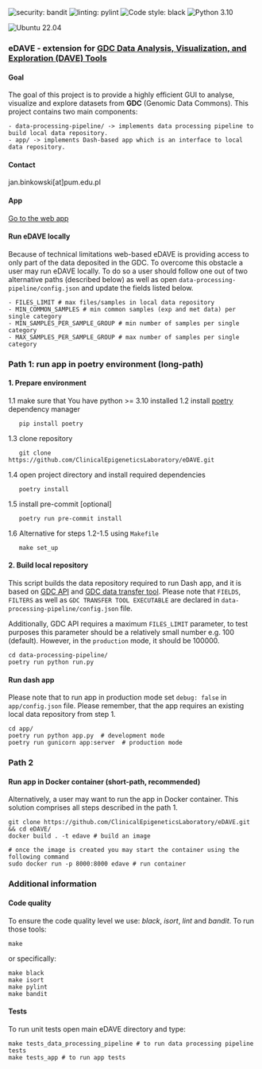 ![security: bandit](https://img.shields.io/badge/security-bandit-yellow.svg)
![linting: pylint](https://img.shields.io/badge/linting-pylint-yellowgreen)
![Code style: black](https://img.shields.io/badge/code%20style-black-000000.svg)
![Python 3.10](https://img.shields.io/badge/python-3.10-blue.svg)

![Ubuntu 22.04](https://img.shields.io/badge/Ubuntu-E95420?style=for-the-badge&logo=ubuntu&logoColor=white)

### eDAVE - extension for [GDC Data Analysis, Visualization, and Exploration (DAVE) Tools](https://gdc.cancer.gov/analyze-data/gdc-dave-tools)


#### Goal
The goal of this project is to provide a highly efficient GUI to analyse, visualize and explore datasets from **GDC** (Genomic Data Commons).
This project contains two main components:

```
- data-processing-pipeline/ -> implements data processing pipeline to build local data repository.
- app/ -> implements Dash-based app which is an interface to local data repository.
```

#### Contact
jan.binkowski[at]pum.edu.pl

#### App
[Go to the web app](https://edave.pum.edu.pl/)

#### Run eDAVE locally
Because of technical limitations web-based eDAVE is providing access to only part of the data
deposited in the GDC. To overcome this obstacle a user may run eDAVE locally. To do so a user
should follow one out of two alternative paths (described below) as well as open
`data-processing-pipeline/config.json` and update the fields listed below.

    - FILES_LIMIT # max files/samples in local data repository
    - MIN_COMMON_SAMPLES # min common samples (exp and met data) per single category
    - MIN_SAMPLES_PER_SAMPLE_GROUP # min number of samples per single category
    - MAX_SAMPLES_PER_SAMPLE_GROUP # max number of samples per single category


### Path 1: run app in poetry environment (long-path)
#### 1. Prepare environment
1.1 make sure that You have python >= 3.10 installed
1.2 install [poetry](https://python-poetry.org/) dependency manager

       pip install poetry

1.3 clone repository

       git clone https://github.com/ClinicalEpigeneticsLaboratory/eDAVE.git

1.4 open project directory and install required dependencies

       poetry install

1.5 install pre-commit [optional]

       poetry run pre-commit install

1.6 Alternative for steps 1.2-1.5 using `Makefile`

       make set_up

#### 2. Build local repository
This script builds the data repository required to run Dash app, and it is
based on [GDC API](https://gdc.cancer.gov/developers/gdc-application-programming-interface-api)
and [GDC data transfer tool](https://docs.gdc.cancer.gov/Data_Transfer_Tool/Users_Guide/Getting_Started/).
Please note that `FIELDS`, `FILTERS` as well as `GDC TRANSFER TOOL EXECUTABLE`
are declared in `data-processing-pipeline/config.json` file.

Additionally, GDC API requires a maximum `FILES_LIMIT` parameter, to test purposes this parameter should
be a relatively small number e.g. 100 (default). However, in the `production` mode, it should be 100000.

    cd data-processing-pipeline/
    poetry run python run.py

#### Run dash app
Please note that to run app in production mode set `debug: false` in `app/config.json` file. Please remember,
that the app requires an existing local data repository from step 1.

    cd app/
    poetry run python app.py  # development mode
    poetry run gunicorn app:server  # production mode

### Path 2
#### Run app in Docker container (short-path, recommended)
Alternatively, a user may want to run the app in Docker container.
This solution comprises all steps described in the path 1.

    git clone https://github.com/ClinicalEpigeneticsLaboratory/eDAVE.git && cd eDAVE/
    docker build . -t edave # build an image

    # once the image is created you may start the container using the following command
    sudo docker run -p 8000:8000 edave # run container

### Additional information
#### Code quality
To ensure the code quality level we use: *black*, *isort*, *lint* and *bandit*. To run those tools:

    make

or specifically:

    make black
    make isort
    make pylint
    make bandit

#### Tests
To run unit tests open main eDAVE directory and type:

    make tests_data_processing_pipeline # to run data processing pipeline tests
    make tests_app # to run app tests
